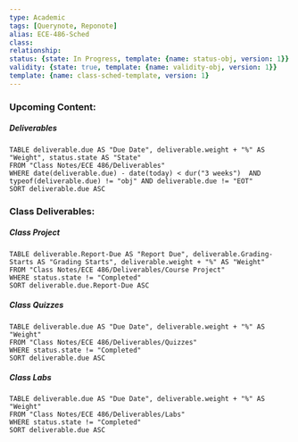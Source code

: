 ```yaml
---
type: Academic
tags: [Querynote, Reponote]
alias: ECE-486-Sched
class: 
relationship: 
status: {state: In Progress, template: {name: status-obj, version: 1}}
validity: {state: true, template: {name: validity-obj, version: 1}}
template: {name: class-sched-template, version: 1} 
---
```

### Upcoming Content:
##### Deliverables
```dataview
TABLE deliverable.due AS "Due Date", deliverable.weight + "%" AS "Weight", status.state AS "State"
FROM "Class Notes/ECE 486/Deliverables"
WHERE date(deliverable.due) - date(today) < dur("3 weeks")  AND typeof(deliverable.due) != "obj" AND deliverable.due != "EOT"
SORT deliverable.due ASC
```

### Class Deliverables:
##### Class Project
```dataview
TABLE deliverable.Report-Due AS "Report Due", deliverable.Grading-Starts AS "Grading Starts", deliverable.weight + "%" AS "Weight"
FROM "Class Notes/ECE 486/Deliverables/Course Project"
WHERE status.state != "Completed"
SORT deliverable.due.Report-Due ASC
```
##### Class Quizzes
```dataview
TABLE deliverable.due AS "Due Date", deliverable.weight + "%" AS "Weight"
FROM "Class Notes/ECE 486/Deliverables/Quizzes"
WHERE status.state != "Completed"
SORT deliverable.due ASC
```
##### Class Labs
```dataview 
TABLE deliverable.due AS "Due Date", deliverable.weight + "%" AS "Weight"
FROM "Class Notes/ECE 486/Deliverables/Labs"
WHERE status.state != "Completed"
SORT deliverable.due ASC
```











